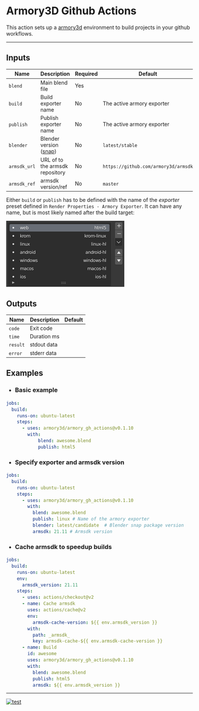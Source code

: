 Armory3D Github Actions
=======================
This action sets up a [armory3d](https://armory3d.org/) environment to build projects in your github workflows.

---

## Inputs

| Name | Description | Required | Default |
| - | - | - | - |
| `blend` | Main blend file | Yes | |
| `build` | Build exporter name | No | The active armory exporter |
| `publish` | Publish exporter name | No | The active armory exporter |
| `blender` | Blender version ([snap](https://snapcraft.io/blender)) | No | `latest/stable` |
| `armsdk_url` | URL of to the armsdk repository | No | `https://github.com/armory3d/armsdk`
| `armsdk_ref` | armsdk version/ref | No | `master`

Either `build` or `publish` has to be defined with the name of the *exporter* preset defined in `Render Properties - Armory Exporter`. It can have any name, but is most likely named after the build target:

![](exporter-presets.png)

## Outputs

| Name | Description | Default |
| - | - | - |
| `code` | Exit code | |
| `time` | Duration ms | |
| `result` | stdout data |  |
| `error` | stderr  data |  |


## Examples

- ### Basic example
```yaml
jobs:
  build:
    runs-on: ubuntu-latest
    steps:
      - uses: armory3d/armory_gh_actions@v0.1.10
        with:
            blend: awesome.blend         
            publish: html5        
```

- ### Specify exporter and armsdk version
```yaml
jobs:
  build:
    runs-on: ubuntu-latest
    steps:
      - uses: armory3d/armory_gh_actions@v0.1.10
        with:
          blend: awesome.blend
          publish: linux # Name of the armory exporter
          blender: latest/candidate  # Blender snap package version
          armsdk: 21.11 # Armsdk version
```

- ### Cache armsdk to speedup builds
```yaml
jobs:
  build:
    runs-on: ubuntu-latest
    env:
      armsdk_version: 21.11
    steps:
      - uses: actions/checkout@v2
      - name: Cache armsdk
        uses: actions/cache@v2
        env:
          armsdk-cache-version: ${{ env.armsdk_version }}
        with:
          path: _armsdk_
          key: armsdk-cache-${{ env.armsdk-cache-version }}
      - name: Build
        id: awesome
        uses: armory3d/armory_gh_actions@v0.1.10
        with:
          blend: awesome.blend
          publish: html5
          armsdk: ${{ env.armsdk_version }}
```

---

[![test](https://github.com/armory3d/armory_gh_actions/actions/workflows/test.yml/badge.svg)](https://github.com/armory3d/armory_gh_actions/actions/workflows/test.yml)
